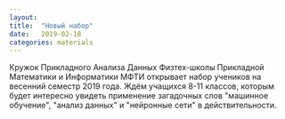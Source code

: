 ```yaml
---
layout: 
title:  "Новый набор"
date:   2019-02-18
categories: materials 
---
```


Кружок Прикладного Анализа Данных Физтех-школы Прикладной Математики и Информатики МФТИ открывает набор учеников на весенний семестр 2019 года. 
Ждём учащихся 8-11 классов, которым будет интересно увидеть применение загадочных слов "машинное обучение", "анализ данных" и "нейронные сети" в действительности.
